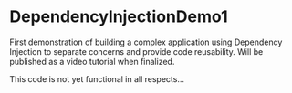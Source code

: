 # DependencyInjectionDemo1
First demonstration of building a complex application using Dependency Injection to separate concerns and provide code reusability. Will be published as a video tutorial when finalized.

This code is not yet functional in all respects...
